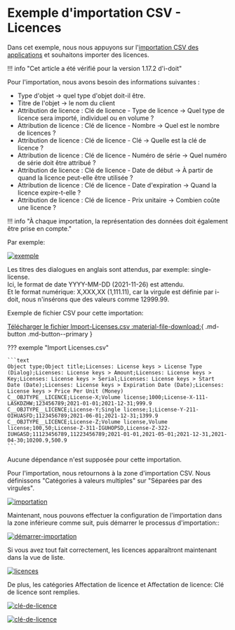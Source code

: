 # Exemple d'importation CSV - Licences

Dans cet exemple, nous nous appuyons sur l'[importation CSV des applications](example-csv-import-applications.md) et souhaitons importer des licences.

!!! info "Cet article a été vérifié pour la version 1.17.2 d'i-doit"

Pour l'importation, nous avons besoin des informations suivantes :

- Type d'objet → quel type d'objet doit-il être.
- Titre de l'objet → le nom du client
- Attribution de licence : Clé de licence - Type de licence → Quel type de licence sera importé, individuel ou en volume ?
- Attribution de licence : Clé de licence - Nombre → Quel est le nombre de licences ?
- Attribution de licence : Clé de licence - Clé → Quelle est la clé de licence ?
- Attribution de licence : Clé de licence - Numéro de série → Quel numéro de série doit être attribué ?
- Attribution de licence : Clé de licence - Date de début → À partir de quand la licence peut-elle être utilisée ?
- Attribution de licence : Clé de licence - Date d'expiration → Quand la licence expire-t-elle ?
- Attribution de licence : Clé de licence - Prix unitaire → Combien coûte une licence ?

!!! info "À chaque importation, la représentation des données doit également être prise en compte."

Par exemple:

[![exemple](../../assets/images/en/consolidate-data/csv-data-import/csv-import-licenses/1-csv-i-l.png)](../../assets/images/en/consolidate-data/csv-data-import/csv-import-licenses/1-csv-i-l.png)

Les titres des dialogues en anglais sont attendus, par exemple: single-license.  
Ici, le format de date YYYY-MM-DD (2021-11-26) est attendu.  
Et le format numérique: X,XXX,XX (1,111.11), car la virgule est définie par i-doit, nous n'insérons que des valeurs comme 12999.99.

Exemple de fichier CSV pour cette importation:

[Télécharger le fichier Import-Licenses.csv :material-file-download:](../../assets/images/en/consolidate-data/csv-data-import/csv-import-licenses/Import-Licenses.csv){ .md-button .md-button--primary }

??? exemple "Import Licenses.csv"

    ```text
    Object type;Object title;Licenses: License keys > License Type (Dialog);Licenses: License keys > Amount;Licenses: License keys > Key;Licenses: License keys > Serial;Licenses: License keys > Start Date (Date);Licenses: License keys > Expiration Date (Date);Licenses: License keys > Price Per Unit (Money)
    C__OBJTYPE__LICENCE;License-X;Volume license;1000;License-X-111-LASKDZHW;123456789;2021-01-01;2021-12-31;999.9
    C__OBJTYPE__LICENCE;License-Y;Single license;1;License-Y-211-OIHUASFD;1123456789;2021-06-01;2021-12-31;1399.9
    C__OBJTYPE__LICENCE;License-Z;Volume license,Volume license;100,50;License-Z-311-IGUHOPSD,License-Z-322-IUHGASD;11123456789,11223456789;2021-01-01,2021-05-01;2021-12-31,2021-04-30;10200.9,500.9
    ```

Aucune dépendance n'est supposée pour cette importation.

Pour l'importation, nous retournons à la zone d'importation CSV. Nous définissons "Catégories à valeurs multiples" sur "Séparées par des virgules".

[![importation](../../assets/images/en/consolidate-data/csv-data-import/csv-import-licenses/2-csv-i-l.png)](../../assets/images/en/consolidate-data/csv-data-import/csv-import-licenses/2-csv-i-l.png)

Maintenant, nous pouvons effectuer la configuration de l'importation dans la zone inférieure comme suit, puis démarrer le processus d'importation::

[![démarrer-importation](../../assets/images/en/consolidate-data/csv-data-import/csv-import-licenses/3-csv-i-l.png)](../../assets/images/en/consolidate-data/csv-data-import/csv-import-licenses/3-csv-i-l.png)

Si vous avez tout fait correctement, les licences apparaîtront maintenant dans la vue de liste.

[![licences](../../assets/images/en/consolidate-data/csv-data-import/csv-import-licenses/4-csv-i-l.png)](../../assets/images/en/consolidate-data/csv-data-import/csv-import-licenses/4-csv-i-l.png)

De plus, les catégories Affectation de licence et Affectation de licence: Clé de licence sont remplies.

[![clé-de-licence](../../assets/images/en/consolidate-data/csv-data-import/csv-import-licenses/5-csv-i-l.png)](../../assets/images/en/consolidate-data/csv-data-import/csv-import-licenses/5-csv-i-l.png)

[![clé-de-licence](../../assets/images/en/consolidate-data/csv-data-import/csv-import-licenses/6-csv-i-l.png)](../../assets/images/en/consolidate-data/csv-data-import/csv-import-licenses/6-csv-i-l.png)

